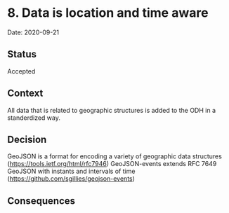 # 8. Data is location and time aware

Date: 2020-09-21

## Status

Accepted

## Context

All data that is related to geographic structures is added to the ODH in a standerdized way.

## Decision

GeoJSON is a format for encoding a variety of geographic data structures (https://tools.ietf.org/html/rfc7946)
GeoJSON-events extends RFC 7649 GeoJSON with instants and intervals of time (https://github.com/sgillies/geojson-events)

## Consequences

